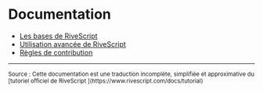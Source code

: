 # Documentation

- [Les bases de RiveScript](rivescript-base.html)
- [Utilisation avancée de RiveScript](rivescript-avance.html)
- [Règles de contribution](contribution.html)


---

<small>
Source : Cette documentation est une traduction incomplète, simplifiée et approximative du [tutoriel officiel de RiveScript ](https://www.rivescript.com/docs/tutorial)
</small>

